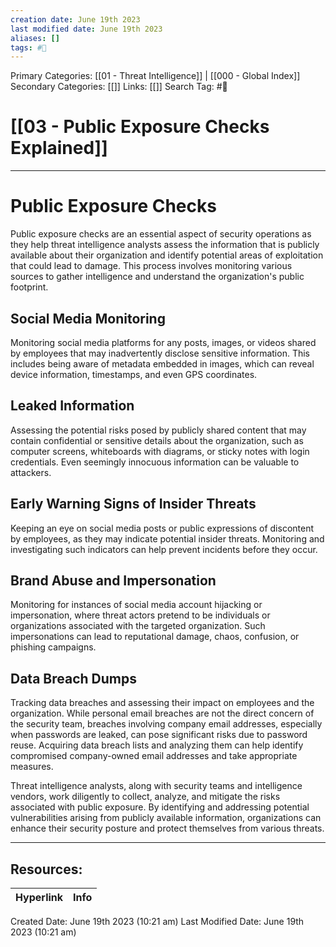 ```yaml
---
creation date: June 19th 2023
last modified date: June 19th 2023
aliases: []
tags: #📖
---
```


Primary Categories: [[01 - Threat Intelligence]] | [[000 - Global Index]] 
Secondary Categories: [[]] 
Links: [[]] 
Search Tag: #📖  

# [[03 - Public Exposure Checks Explained]]  
---

# Public Exposure Checks

Public exposure checks are an essential aspect of security operations as they help threat intelligence analysts assess the information that is publicly available about their organization and identify potential areas of exploitation that could lead to damage. This process involves monitoring various sources to gather intelligence and understand the organization's public footprint.

## Social Media Monitoring

Monitoring social media platforms for any posts, images, or videos shared by employees that may inadvertently disclose sensitive information. This includes being aware of metadata embedded in images, which can reveal device information, timestamps, and even GPS coordinates.

## Leaked Information

Assessing the potential risks posed by publicly shared content that may contain confidential or sensitive details about the organization, such as computer screens, whiteboards with diagrams, or sticky notes with login credentials. Even seemingly innocuous information can be valuable to attackers.

## Early Warning Signs of Insider Threats

Keeping an eye on social media posts or public expressions of discontent by employees, as they may indicate potential insider threats. Monitoring and investigating such indicators can help prevent incidents before they occur.

## Brand Abuse and Impersonation

Monitoring for instances of social media account hijacking or impersonation, where threat actors pretend to be individuals or organizations associated with the targeted organization. Such impersonations can lead to reputational damage, chaos, confusion, or phishing campaigns.

## Data Breach Dumps

Tracking data breaches and assessing their impact on employees and the organization. While personal email breaches are not the direct concern of the security team, breaches involving company email addresses, especially when passwords are leaked, can pose significant risks due to password reuse. Acquiring data breach lists and analyzing them can help identify compromised company-owned email addresses and take appropriate measures.

Threat intelligence analysts, along with security teams and intelligence vendors, work diligently to collect, analyze, and mitigate the risks associated with public exposure. By identifying and addressing potential vulnerabilities arising from publicly available information, organizations can enhance their security posture and protect themselves from various threats.


___

## Resources:

| Hyperlink | Info |
| --------- | ---- |


Created Date: June 19th 2023 (10:21 am) 
Last Modified Date: June 19th 2023 (10:21 am)
